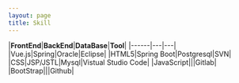 ```yaml
---
layout: page
title: Skill
---
```


|**FrontEnd**|**BackEnd**|**DataBase**|**Tool**|
|------|---|---|
|Vue.js|Spring|Oracle|Eclipse|
|HTML5|Spring Boot|Postgresql|SVN|
|CSS|JSP/JSTL|Mysql|Vistual Studio Code|
|JavaScript|||Gitlab|
|BootStrap|||Github|


